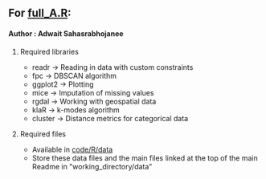 ## For [full_A.R](https://github.com/srjit/kaggle-uk-accident-data-analysis/blob/master/code/R/full_A.R):

#### Author : Adwait Sahasrabhojanee

1. Required libraries
   - readr    -> Reading in data with custom constraints
   - fpc      -> DBSCAN algorithm
   - ggplot2  -> Plotting
   - mice     -> Imputation of missing values
   - rgdal    -> Working with geospatial data
   - klaR     -> k-modes algorithm
   - cluster  -> Distance metrics for categorical data
   
2. Required files
   - Available in [code/R/data](https://github.com/srjit/kaggle-uk-accident-data-analysis/blob/develop/code/R/README.md)
   - Store these data files and the main files linked at the top of the main Readme in "working_directory/data"


     	    		
